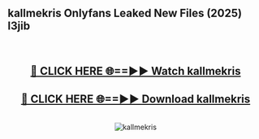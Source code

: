 <h2>kallmekris Onlyfans Leaked New Files (2025) l3jib</h2>
<br>
<div align="center">
<h2><a href="https://mediafiles.top/kallmekris&ref=git" rel="nofollow">🔴 CLICK HERE 🌐==►► Watch kallmekris</a></h2>
<h2><a href="https://mediafiles.top/kallmekris&ref=git" rel="nofollow">🔴 CLICK HERE 🌐==►► Download kallmekris</a></h2>
<br>
<a href="https://mediafiles.top/kallmekris&ref=git" rel="nofollow" data-target="animated-image.originalLink"><img src="https://i.ibb.co.com/xMMVF88/686577567.gif" alt="kallmekris" style="max-width: 100%; display: inline-block;" data-target="animated-image.originalImage"></a>
</div>
<br>
<br>